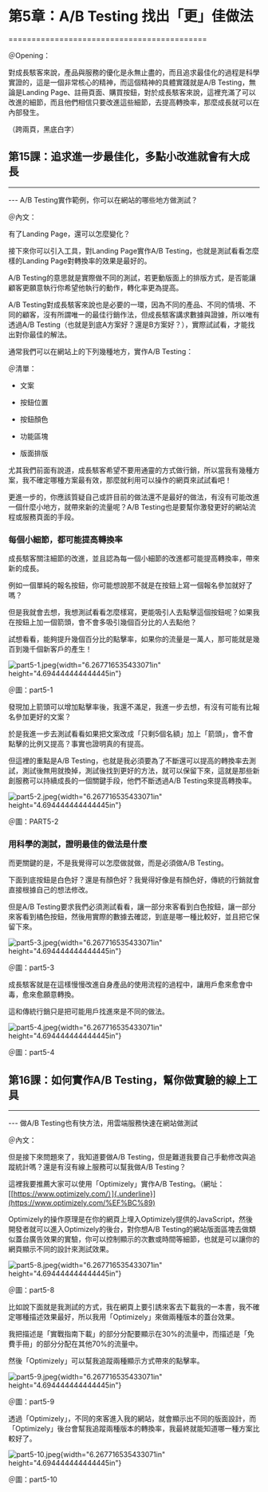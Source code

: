 # 第5章：A/B Testing 找出「更」佳做法
===========================================

＠Opening：

對成長駭客來說，產品與服務的優化是永無止盡的，而且追求最佳化的過程是科學實證的，這是一個非常核心的精神，而這個精神的具體實踐就是A/B
Testing，無論是Landing
Page、註冊頁面、購買按鈕，對於成長駭客來說，這裡充滿了可以改進的細節，而且他們相信只要改進這些細節，去提高轉換率，那麼成長就可以在內部發生。

（跨兩頁，黑底白字）

## 第15課：追求進一步最佳化，多點小改進就會有大成長
--------------------------------------------------------

--- A/B Testing實作範例，你可以在網站的哪些地方做測試？

＠內文：

有了Landing Page，還可以怎麼變化？

接下來你可以引入工具，對Landing Page實作A/B
Testing，也就是測試看看怎麼樣的Landing Page對轉換率的效果是最好的。

A/B
Testing的意思就是實際做不同的測試，若更動版面上的排版方式，是否能讓顧客更願意執行你希望他執行的動作，轉化率更為提高。

A/B
Testing對成長駭客來說也是必要的一環，因為不同的產品、不同的情境、不同的顧客，沒有所謂唯一的最佳行銷作法，但成長駭客講求數據與證據，所以唯有透過A/B
Testing（也就是到底A方案好？還是B方案好？），實際試試看，才能找出對你最佳的解法。

通常我們可以在網站上的下列幾種地方，實作A/B Testing：

＠清單：

-   文案

-   按鈕位置

-   按鈕顏色

-   功能區塊

-   版面排版

尤其我們前面有說道，成長駭客希望不要用通靈的方式做行銷，所以當我有幾種方案，我不確定哪種方案最有效，那麼就利用可以操作的網頁來試試看吧！

更進一步的，你應該質疑自己或許目前的做法還不是最好的做法，有沒有可能改進一個什麼小地方，就帶來新的流量呢？A/B
Testing也是要幫你激發更好的網站流程或服務頁面的手段。

### 每個小細節，都可能提高轉換率

成長駭客關注細節的改進，並且認為每一個小細節的改進都可能提高轉換率，帶來新的成長。

例如一個單純的報名按鈕，你可能想說那不就是在按鈕上寫一個報名參加就好了嗎？

但是我就會去想，我想測試看看怎麼樣寫，更能吸引人去點擊這個按鈕呢？如果我在按鈕上加一個箭頭，會不會多吸引幾個百分比的人去點他？

試想看看，能夠提升幾個百分比的點擊率，如果你的流量是一萬人，那可能就是幾百到幾千個新客戶的產生！

![part5-1.jpeg](./05/media/image5.jpg){width="6.267716535433071in"
height="4.694444444444445in"}

＠圖：part5-1

發現加上箭頭可以增加點擊率後，我還不滿足，我進一步去想，有沒有可能有比報名參加更好的文案？

於是我進一步去測試看看如果把文案改成「只剩5個名額」加上「箭頭」，會不會點擊的比例又提高？事實也證明真的有提高。

但這裡的重點是A/B
Testing，也就是我必須要為了不斷還可以提高的轉換率去測試，測試後無用就換掉，測試後找到更好的方法，就可以保留下來，這就是那些新創服務可以持續成長的一個關鍵手段，他們不斷透過A/B
Testing來提高轉換率。

![part5-2.jpeg](./05/media/image4.jpg){width="6.267716535433071in"
height="4.694444444444445in"}

＠圖：PART5-2

### 用科學的測試，證明最佳的做法是什麼

而更關鍵的是，不是我覺得可以怎麼做就做，而是必須做A/B Testing。

下面到底按鈕是白色好？還是有顏色好？我覺得好像是有顏色好，傳統的行銷就會直接根據自己的想法修改。

但是A/B
Testing要求我們必須測試看看，讓一部分來客看到白色按鈕，讓一部分來客看到橘色按鈕，然後用實際的數據去確認，到底是哪一種比較好，並且把它保留下來。

![part5-3.jpeg](./05/media/image6.jpg){width="6.267716535433071in"
height="4.694444444444445in"}

＠圖：part5-3

成長駭客就是在這樣慢慢改進自身產品的使用流程的過程中，讓用戶愈來愈會中毒，愈來愈願意轉換。

這和傳統行銷只是把可能用戶找進來是不同的做法。

![part5-4.jpeg](./05/media/image3.jpg){width="6.267716535433071in"
height="4.694444444444445in"}

＠圖：part5-4

## 第16課：如何實作A/B Testing，幫你做實驗的線上工具
---------------------------------------------------------

--- 做A/B Testing也有快方法，用雲端服務快速在網站做測試

＠內文：

但是接下來問題來了，我知道要做A/B
Testing，但是難道我要自己手動修改與追蹤統計嗎？還是有沒有線上服務可以幫我做A/B
Testing？

這裡我要推薦大家可以使用「Optimizely」實作A/B
Testing。（網址：[[https://www.optimizely.com/）]{.underline}](https://www.optimizely.com/%EF%BC%89)

Optimizely的操作原理是在你的網頁上埋入Optimizely提供的JavaScript，然後開發者就可以進入Optimizely的後台，對你想A/B
Testing的網站版面區塊去做類似蓋台廣告效果的實驗，你可以控制顯示的次數或時間等細節，也就是可以讓你的網頁顯示不同的設計來測試效果。

![part5-8.jpeg](./05/media/image2.jpg){width="6.267716535433071in"
height="4.694444444444445in"}

＠圖：part5-8

比如說下面就是我測試的方式，我在網頁上要引誘來客去下載我的一本書，我不確定哪種描述效果最好，所以我用「Optimizely」來做兩種版本的蓋台效果。

我把描述是「實戰指南下載」的部分分配要顯示在30%的流量中，而描述是「免費手冊」的部分分配在其他70%的流量中。

然後「Optimizely」可以幫我追蹤兩種顯示方式帶來的點擊率。

![part5-9.jpeg](./05/media/image1.jpg){width="6.267716535433071in"
height="4.694444444444445in"}

＠圖：part5-9

透過「Optimizely」，不同的來客進入我的網站，就會顯示出不同的版面設計，而「Optimizely」後台會幫我追蹤兩種版本的轉換率，我最終就能知道哪一種方案比較好了。

![part5-10.jpeg](./05/media/image7.jpg){width="6.267716535433071in"
height="4.694444444444445in"}

＠圖：part5-10
